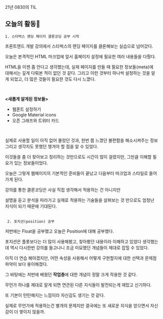 21년 0830의 TIL

## 오늘의 활동🙂

    1. 스타벅스 랜딩 페이지 클론코딩 공부 시작

프론트엔드 개발 강의에서 스타벅스의 랜딩 페이지를 클론해보는 실습으로 넘어갔다.

오늘은 본격적인 HTML 마크업에 앞서 홈페이지 설정에 필요한 여러 내용들을 다뤘다.

HTML을 이젠 좀 안다고 생각했는데, 실제 페이지를 만들 때 필요한 정보들(meta)에 대해서는 깊게 다뤄본 적이 없던 것 같다. 그리고 이런 것부터 하나씩 설정하는 것을 알게 되었고, 더 많은 것들이 필요한 것도 다시 느꼈다.

<br>

**<새롭게 알게된 정보들>**

- 웹폰트 설정하기
- Google Material icons
- 오픈 그래프와 트위터 카드

<br>

실제로 사용할 일이 아직 없어 몰랐던 것과, 한번 쯤 느꼈던 불편함을 해소시켜주는 정보 그리고 생각지도 못했던 챙겨야 할 점을 알 수 있었다.

이것들을 좀 더 찾아보고 정리하는 것만으로도 시간이 많이 걸렸지만, 그만큼 이해할 필요가 있는 정보들이었다.

오늘은 그렇게 웹페이지의 기본적인 준비들이 끝났고 다음부터 마크업과 스타일로 들어가게 된다.

강의를 통한 클론코딩은 사실 직접 생각해서 적용하는 건 아니지만

설명을 듣고 분석을 따라가고 실제로 적용하는 기술들을 살펴보는 것 만으로도 엄청난 지식이 되기 때문에 기대된다.
<br>
<br>

     2. 포지션(position) 공부

저번에는 Float을 공부했고 오늘은 Position에 대해 공부했다.

포지션은 플롯보다는 더 많이 사용해봤고, 찾아봤던 내용이라 이해하고 있었다 생각했는데 역시 다시한번 강의를 들고나니 조금 미묘했던 개념들이 제대로 잡힐 수 있었다.

아직 더 연습 해야겠지만, 어떤 속성을 사용해서 어떻게 구현할지에 대한 선택과 문제점 파악이 보다 용이해졌다.

그 바탕에는 저번에 배웠던 **작업층**에 대한 개념이 정말 크게 작용한 것 같다.

무언가 하나를 제대로 알게 되면 연관된 다른 지식들이 발전되는게 재밌고 신기하다.

또 기본이 탄탄해지는 느낌이라 자신감도 생기는 것 같다.

실제로 무언가에 적용하는건 별개의 문제지만 결국에는 또 새로운 지식을 얻으면서 자신감이 더 쌓이지 않을까.
